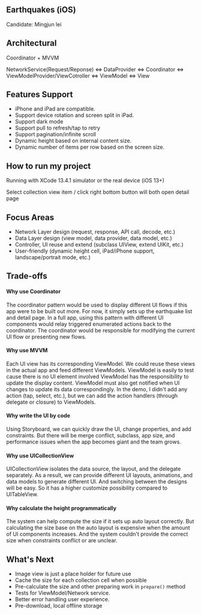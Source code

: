 ## Earthquakes (iOS)
Candidate: Mingjun lei

## Architectural 
Coordinator + MVVM

NetworkService(Request/Reponse) <=> DataProvider <=> Coordinator <=> ViewModelProvider/ViewCotroller <=> ViewModel <=> View

## Features Support
* iPhone and iPad are compatible.
* Support device rotation and screen split in iPad.
* Support dark mode
* Support pull to refresh/tap to retry
* Support pagination/infinite scroll
* Dynamic height based on internal content size.
* Dynamic number of items per row based on the screen size.


## How to run my project
Running with XCode 13.4.1 simulator or the real device (iOS 13+)

Select collection view item / click right bottom button will both open detail page

## Focus Areas
* Network Layer design (request, response, API call, decode, etc.)
* Data Layer design (view model, data provider, data model, etc.)
* Controller, UI reuse and extend (subclass UIView, extend UIKit, etc.)
* User-friendly (dynamic height cell, iPad/iPhone support, landscape/portrait mode, etc.)


## Trade-offs 
#### Why use Coordinator
The coordinator pattern would be used to display different UI flows if this app were to be built out more.
For now, it simply sets up the earthquake list and detail page.
In a full app, using this pattern with different UI components would relay triggered enumerated actions back to the coordinator. 
The coordinator would be responsible for modifying the current UI flow or presenting new flows.  

#### Why use MVVM
Each UI view has its corresponding ViewModel. 
We could reuse these views in the actual app and feed different ViewModels. 
ViewModel is easily to test cause there is no UI element involved
ViewModel has the responsibility to update the display content.
ViewModel must also get notified when UI changes to update its data correspondingly.
In the demo, I didn't add any action (tap, select, etc.), 
but we can add the action handlers (through delegate or closure) to ViewModels. 

#### Why write the UI by code
Using Storyboard, we can quickly draw the UI, change properties, and add constraints. 
But there will be merge conflict, subclass, app size, and performance issues when the app becomes giant and the team grows. 

#### Why use UICollectionView
UICollectionView isolates the data source, the layout, and the delegate separately. 
As a result, we can provide different UI layouts, animations, and data models to generate different UI. 
And switching between the designs will be easy. So it has a higher customize possibility compared to UITableView. 

#### Why calculate the height programmatically
The system can help compute the size if it sets up auto layout correctly.
But calculating the size base on the auto layout is expensive when the amount of UI components increases. 
And the system couldn't provide the correct size when constraints conflict or are unclear.


## What's Next
* Image view is just a place holder for future use
* Cache the size for each collection cell when possible
* Pre-calculate the size and other preparing work in `prepare()` method
* Tests for ViewModel/Network service.
* Better error handling user experience. 
* Pre-download, local offline storage

